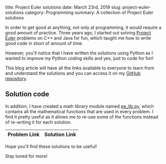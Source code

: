 title: Project Euler solutions
date: March 23rd, 2019
slug: project-euler-solutions
category: Programming
summary: A collection of Project Euler solutions

In order to get good at anything, not only at programming, it would require a good amount of practice. Three years ago, I started out solving [Project Euler](https://www.projecteuler.net) problems on C++ and Java for fun, which taught me how to write good code in short of amount of time.

However, you'll notice that I have written the solutions using Python as I wanted to improve my Python coding skills and yes, just to code for fun!

This blog article will have all the links available to everyone to learn from and understand the solutions and you can access it on my [GitHub repository](https://www.github.com/MegaColorBoy/ProjectEuler).

## Solution code

In addition, I have created a math library module named [pe_lib.py](https://github.com/MegaColorBoy/ProjectEuler/blob/master/pe_lib.py), which contains all the mathematical functions that are used in every problem. I find it pretty useful as it allows me to re-use some of the functions instead of re-writing it for each solution.

<script defer src="/static/js/pe_solutions.js" type="text/javascript"></script>
<table class="table">
    <thead>
        <tr>
            <th>Problem Link</th>
            <th>Solution Link</th>
        </tr>
    </thead>
    <tbody id="pe_solutions"></tbody>
</table>

Hope you'll find these solutions to be useful!

Stay tuned for more!